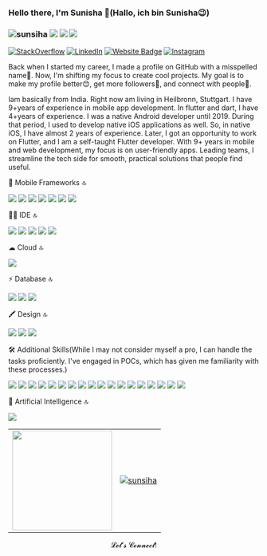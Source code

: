 ### Hello there, I'm Sunisha 👋(Hallo, ich bin Sunisha😉) 
### <p align="left"> <img src="https://komarev.com/ghpvc/?username=sunsiha&label=Profile%20views&color=228B22&style=flat?" alt="sunsiha"/> <a href="https://github.com/sunsiha/"><img src="https://img.shields.io/github/followers/sunsiha?color=%228B22&label=GitHub%20Followers%20%3A&style=flat"/></a>  <a href="https://github.com/sunsiha?tab=repositories"><img src="https://badges.frapsoft.com/os/v2/open-source.svg?v=103&style=flat"/></a>  <a href="https://github.com/Naereen/badges&style=flat"><img src="https://img.shields.io/badge/badges-awesome-green.svg"/></a>

[![StackOverflow](https://img.shields.io/badge/Stack_Overflow-FE7A16?style=flat&amp;logo=stack-overflow&amp;logoColor=white)](https://stackoverflow.com/users/5146756/sunisha-guptan) [![LinkedIn](https://img.shields.io/badge/linkedin-%230077B5.svg?&style=flat&logo=linkedin&logoColor=white)](https://www.linkedin.com/in/sunisha-kizhakkethil-ramankutty-7b23bb87/) [![Website Badge](https://img.shields.io/badge/-Website-228B22?style=flat&logo=Google-Chrome&logoColor=white)](https://sunisha-portfolio.web.app/#/) [![Instagram](https://img.shields.io/badge/instagram-%ff5851db.svg?color=C13584&style=flat&logo=instagram&logoColor=white)](https://www.instagram.com/sunisha_guptan/)

Back when I started my career, I made a profile on GitHub with a misspelled name🤣. Now, I'm shifting my focus to create cool projects. My goal is to make my profile better😊, get more followers🤩, and connect with people🥰.
<!-- VISTAS DEL PERFIL -->
Iam basically from India. Right now am living in Heilbronn, Stuttgart. I have 9+years of experience in mobile app development. In flutter and dart, I have 4+years of experience. 
I was a native Android developer until 2019. During that period, I used to develop native iOS applications as well. So, in native iOS, I have almost 2 years of experience. Later, I got an opportunity to work on Flutter, and I am a self-taught Flutter developer. With 9+ years in mobile and web development, my focus is on user-friendly apps. Leading teams, I streamline the tech side for smooth, practical solutions that people find useful.

📱 Mobile Frameworks 🔝
<p>
<div align="left">
  <img src="https://img.shields.io/badge/Flutter-02569B?style=flat&logo=flutter&logoColor=white&labelColor=black">
  <img src="https://img.shields.io/badge/Dart-0175C2?style=flat&logo=dart&logoColor=white&labelColor=black">
  <img src="https://img.shields.io/badge/Android-3DDC84?style=flat&logo=android&logoColor=white&labelColor=black">
  <img src="https://img.shields.io/badge/Java-red?style=flat&logo=java&logoColor=white&labelColor=black">
  <img src="https://img.shields.io/badge/kotlin-B125EA?style=flat&logo=kotlin&logoColor=white&labelColor=black">
  <img src="https://img.shields.io/badge/iOS-black?style=flat&logo=ios&logoColor=white&labelColor=white">
  <img src="https://img.shields.io/badge/swift-FA7343?style=flat&logo=swift&logoColor=white&labelColor=black">
</div>
</p>
👩‍💻 IDE 🔝
<p>
<div align="left">
  <img src="https://img.shields.io/badge/Android_Studio-3DDC84?style=flat&logo=android-studio&logoColor=white">
  <img src="https://img.shields.io/badge/Xcode-007ACC?style=flat&logo=Xcode&logoColor=white">
  <img src="https://img.shields.io/badge/VSCode-0078D4?style=flat&logo=visual%20studio%20code&logoColor=white">
  <img src="https://img.shields.io/badge/IntelliJ_IDEA-000000.svg?style=flat&logo=intellij-idea&logoColor=white">
  <img src="https://img.shields.io/badge/Eclipse-2C2255?style=flat&logo=eclipse&logoColor=white">
</div>
</p>
☁ Cloud 🔝
<p>
<div align="left">
  <img src="https://img.shields.io/badge/Codemagic-F45E3F?style=flat&logo=Codemagic&logoColor=white">
</div>
</p>
⚡ Database 🔝
<p>
<div align="left">
  <img src="https://img.shields.io/badge/MySQL-005C84?style=flat&logo=mysql&logoColor=white">
  <img src="https://img.shields.io/badge/Sqlite-003B57?style=flat&logo=sqlite&logoColor=white">
  <img src="https://img.shields.io/badge/Realm-39477F?style=flat&logo=realm&logoColor=white">
</div>
</p>
🖍 Design 🔝
<p>
<div align="left">
  <img src="https://img.shields.io/badge/Figma-F24E1E?style=flat&logo=figma&logoColor=white">
  <img src="https://img.shields.io/badge/Adobe%20Photoshop-31A8FF?style=flat&logo=Adobe%20Photoshop&logoColor=black">
  <img src="https://img.shields.io/badge/Adobe%20XD-470137?style=flat&logo=Adobe%20XD&logoColor=#FF61F6">
</div>
</p>
<p>
🛠 Additional Skills(While I may not consider myself a pro, I can handle the tasks proficiently. I've engaged in POCs, which has given me familiarity with these processes.)
<div align="left">
  <img src="https://img.shields.io/badge/GitHub-100000?style=flat&logo=github&logoColor=white">
  <img src="https://img.shields.io/badge/GitLab-330F63?style=flat&logo=gitlab&logoColor=white">
  <img src="https://img.shields.io/badge/Bitbucket-0747a6?style=flat&logo=bitbucket&logoColor=white">
  <img src="https://img.shields.io/badge/mac%20os-000000?style=flat&logo=apple&logoColor=white">
  <img src="https://img.shields.io/badge/React-20232A?style=flat&logo=react&logoColor=61DAFB">
  <img src="https://img.shields.io/badge/Swagger-85EA2D?style=lat&logo=Swagger&logoColor=white">
  <img src="https://img.shields.io/badge/-HTML-c58545?style=flat&logo=html5&logoColor=c58545&labelColor=282828">
  <img src="https://img.shields.io/badge/-CSS-d1a01f?style=flat&logo=css3&logoColor=d1a01f&labelColor=282828">
  <img src="https://img.shields.io/badge/-Python-98b982?style=flat&logo=python&logoColor=98b982&labelColor=282828">
  <img src="https://img.shields.io/badge/Angular-DD0031?style=flat&logo=angular&logoColor=white">
  <img src="https://img.shields.io/badge/Docker-2CA5E0?style=flat&logo=docker&logoColor=white">
  <img src="https://img.shields.io/badge/firebase-ffca28?style=flat&logo=firebase&logoColor=black">
  <img src="https://img.shields.io/badge/Jira-0052CC?style=flat&logo=Jira&logoColor=white">
  <img src="https://img.shields.io/badge/Trello-0052CC?style=flat&logo=trello&logoColor=white">
  <img src="https://img.shields.io/badge/Microsoft_Word-2B579A?style=flat&logo=microsoft-word&logoColor=white">
  <img src="https://img.shields.io/badge/Microsoft_PowerPoint-B7472A?style=flat&logo=microsoft-powerpoint&logoColor=white">
  <img src="https://img.shields.io/badge/Microsoft_Excel-217346?style=flat&logo=microsoft-excel&logoColor=white">
  <img src="https://img.shields.io/badge/Jenkins-D24939?style=flat&logo=Jenkins&logoColor=white">
</div>
</p>
🤖 Artificial Intelligence 🔝
<p>
<div align="left">
  <img src="https://img.shields.io/badge/ChatGPT-74aa9c?style=flat&logo=openai&logoColor=white">
</div>
</p>
<table style="border: none;">
  <tr>
    <td>
      <a href="https://github.com/kurt-liao/so-stats">
        <img height="200" src="https://so-stats-kurt-liao.vercel.app/api?user=5146756" />
      </a>
    </td>
    <td>
      <a href="https://github.com/ryo-ma/github-profile-trophy">
        <img src="https://github-profile-trophy.vercel.app/?username=sunsiha&theme=dracula&column=7" alt="sunsiha" />
      </a>
    </td>
  </tr>
</table>
<p align="center">𝓛𝓮𝓽'𝓼 𝓒𝓸𝓷𝓷𝓮𝓬𝓽!<p align="center">
<!--
**Sunsiha/sunsiha** is a ✨ _special_ ✨ repository because its `README.md` (this file) appears on your GitHub profile.

Here are some ideas to get you started:

- 🔭 I’m currently working on ...
- 🌱 I’m currently learning ...
- 👯 I’m looking to collaborate on ...
- 🤔 I’m looking for help with ...
- 💬 Ask me about ...
- 📫 How to reach me: ...
- 😄 Pronouns: ...
- ⚡ Fun fact: ...
-->
